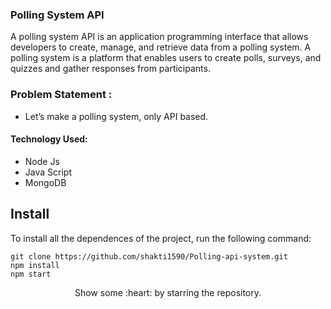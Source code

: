 ### Polling System API

A polling system API is an application programming interface that allows developers to create, manage, and retrieve data from a polling system. A polling system is a platform that enables users to create polls, surveys, and quizzes and gather responses from participants.

### Problem Statement : 
 - Let’s make a polling system, only API based.
 
#### Technology Used:
 - Node Js
 - Java Script
 - MongoDB
 

 ## Install

To install all the dependences of the project, run the following command:

    git clone https://github.com/shakti1590/Polling-api-system.git
    npm install
    npm start






<p align="center">
  Show some :heart: by starring the repository.
</p>





